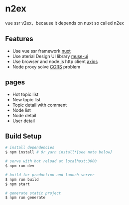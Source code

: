 # n2ex

vue ssr v2ex，because it depends on nuxt so called n2ex

## Features

* Use vue ssr framework [nuxt](https://github.com/nuxt/nuxt.js)
* Use aterial Design UI library [muse-ui](https://github.com/museui/muse-ui)
* Use browser and node.js http client [axios](https://github.com/mzabriskie/axios)
* Node proxy solve [CORS](https://developer.mozilla.org/zh-CN/docs/Web/HTTP/Access_control_CORS) problem

## pages

* Hot topic list
* New topic list
* Topic detail with comment
* Node list
* Node detail
* User detail

## Build Setup

``` bash
# install dependencies
$ npm install # Or yarn install*[see note below]

# serve with hot reload at localhost:3000
$ npm run dev

# build for production and launch server
$ npm run build
$ npm start

# generate static project
$ npm run generate
```

